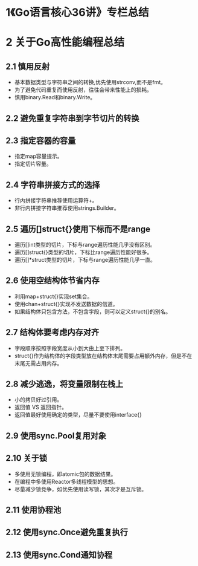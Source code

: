 # 1《Go语言核心36讲》专栏总结
# 2 关于Go高性能编程总结
## 2.1 慎用反射
- 基本数据类型与字符串之间的转换,优先使用strconv,而不是fmt。
- 为了避免代码重复而使用反射，往往会带来性能上的损耗。
- 慎用binary.Read和binary.Write。
## 2.2 避免重复字符串到字节切片的转换
## 2.3 指定容器的容量
- 指定map容量提示。
- 指定切片容量。
## 2.4 字符串拼接方式的选择
- 行内拼接字符串推荐使用运算符+。
- 非行内拼接字符串推荐使用strings.Builder。
## 2.5 遍历[]struct{}使用下标而不是range
- 遍历[]int类型的切片，下标与range遍历性能几乎没有区别。
- 遍历[]struct{}类型的切片，下标比range遍历性能好很多。
- 遍历[]*struct类型的切片，下标与range遍历性能几乎一直。
## 2.6 使用空结构体节省内存
- 利用map+struct{}实现set集合。
- 使用chan+struct{}实现不发送数据的信道。
- 如果结构体只包含方法，不包含字段，则可以定义struct{}的别名。
## 2.7 结构体要考虑内存对齐
- 字段顺序按照字段宽度从小到大由上至下排列。
- struct{}作为结构体的字段类型放在结构体末尾需要占用额外内存，但是不在末尾无需占用内存。
## 2.8 减少逃逸，将变量限制在栈上
- 小的拷贝好过引用。
- 返回值 VS 返回指针。
- 返回值最好使用确定的类型，尽量不要使用interface{}
## 2.9 使用sync.Pool复用对象
## 2.10 关于锁
- 多使用无锁编程，即atomic包的数据结果。
- 在编程中多使用Reactor多线程模型的思想。
- 尽量减少锁竞争，如优先使用读写锁，其次才是互斥锁。
## 2.11 使用协程池
## 2.12 使用sync.Once避免重复执行
## 2.13 使用sync.Cond通知协程